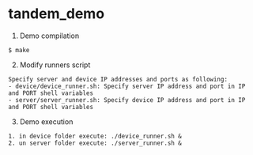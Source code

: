 # tandem_demo

1. Demo compilation
```
$ make
```
2. Modify runners script
```
Specify server and device IP addresses and ports as following:
- device/device_runner.sh: Specify server IP address and port in IP and PORT shell variables
- server/server_runner.sh: Specify device IP address and port in IP and PORT shell variables
```

3. Demo execution
```
1. in device folder execute: ./device_runner.sh &
2. un server folder execute: ./server_runner.sh &
```
